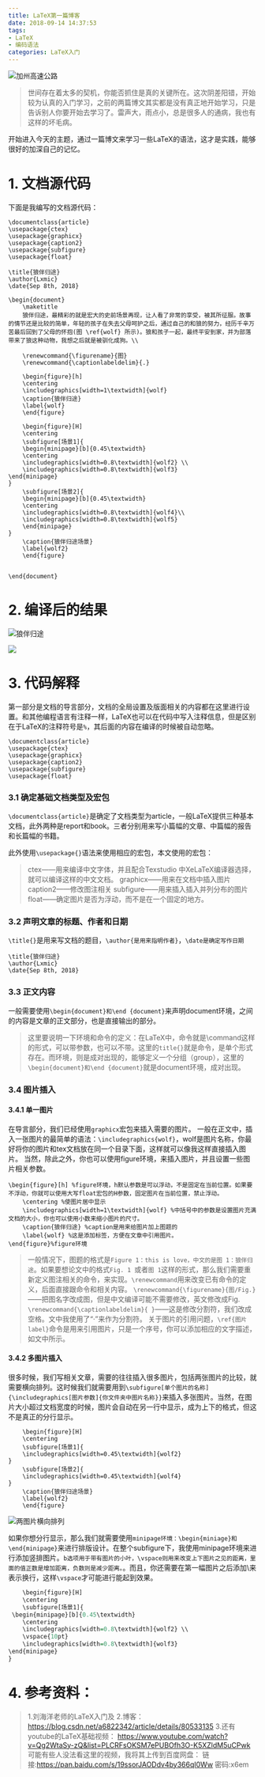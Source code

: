 ```yaml
---
title: LaTeX第一篇博客
date: 2018-09-14 14:37:53
tags: 
- LaTeX
- 编码语法
categories: LaTeX入门
---
```


![加州高速公路](https://upload-images.jianshu.io/upload_images/3478485-250147f3923abaa2.jpeg?imageMogr2/auto-orient/strip%7CimageView2/2/w/1240)

> 世间存在着太多的契机，你能否抓住是真的关键所在。这次阴差阳错，开始较为认真的入门学习，之前的两篇博文其实都是没有真正地开始学习，只是告诉别人你要开始去学习了。雷声大，雨点小，总是很多人的通病，我也有这样的坏毛病。



<!--less-->

开始进入今天的主题，通过一篇博文来学习一些LaTeX的语法，这才是实践，能够很好的加深自己的记忆。

# 1. 文档源代码
下面是我编写的文档源代码：
```
\documentclass{article} 
\usepackage{ctex}
\usepackage{graphicx}
\usepackage{caption2}
\usepackage{subfigure}
\usepackage{float}

\title{狼伴归途}
\author{Lxmic}
\date{Sep 8th, 2018}

\begin{document}
	\maketitle
	狼伴归途，最精彩的就是宏大的史前场景再现，让人看了非常的享受，被其所征服。故事的情节还是比较的简单，年轻的孩子在失去父母呵护之后，通过自己的和狼的努力，经历千辛万苦最后回到了父母的怀抱(图 \ref{wolf} 所示)。狼和孩子一起，最终平安到家，并为部落带来了狼这种动物，我想之后就是被驯化成狗。\\
	
	\renewcommand{\figurename}{图}
	\renewcommand{\captionlabeldelim}{.}
	
	\begin{figure}[h]
	\centering
	\includegraphics[width=1\textwidth]{wolf}
	\caption{狼伴归途}
	\label{wolf}
	\end{figure}

	\begin{figure}[H]
	\centering
	\subfigure[场景1]{
	\begin{minipage}[b]{0.45\textwidth}
	\centering
	\includegraphics[width=0.8\textwidth]{wolf2} \\
	\includegraphics[width=0.8\textwidth]{wolf3}
\end{minipage}
}
	\subfigure[场景2]{
	\begin{minipage}[b]{0.45\textwidth}
	\centering
	\includegraphics[width=0.8\textwidth]{wolf4}\\
	\includegraphics[width=0.8\textwidth]{wolf5}
	\end{minipage}
}
	\caption{狼伴归途场景}
	\label{wolf2}
	\end{figure}

	
\end{document}
```

# 2. 编译后的结果
![狼伴归途](https://upload-images.jianshu.io/upload_images/3478485-64aa8d1452483bca.png?imageMogr2/auto-orient/strip%7CimageView2/2/w/1240)

![](https://upload-images.jianshu.io/upload_images/3478485-ffc751b9e7f0a664.png?imageMogr2/auto-orient/strip%7CimageView2/2/w/1240)

# 3. 代码解释
第一部分是文档的导言部分，文档的全局设置及版面相关的内容都在这里进行设置。和其他编程语言有注释一样，LaTeX也可以在代码中写入注释信息，但是区别在于LaTeX的注释符号是`%`，其后面的内容在编译的时候被自动忽略。

```
\documentclass{article} 
\usepackage{ctex}
\usepackage{graphicx}
\usepackage{caption2}
\usepackage{subfigure}
\usepackage{float}
```

### 3.1 确定基础文档类型及宏包
`\documentclass{article}`是确定了文档类型为article，一般LaTeX提供三种基本文档，此外两种是report和book。三者分别用来写小篇幅的文章、中篇幅的报告和长篇幅的书籍。

此外使用`\usepackage{}`语法来使用相应的宏包，本文使用的宏包：

> ctex——用来编译中文字体，并且配合Texstudio 中XeLaTeX编译器选择，就可以编译这样的中文文档。
> graphicx——用来在文档中插入图片
> caption2——修改图注相关
> subfigure——用来插入插入并列分布的图片
> float——确定图片是否为浮动，而不是在一个固定的地方。

### 3.2 声明文章的标题、作者和日期
`\title{}`是用来写文档的题目，`\author{是用来指明作者}`，`\date是确定写作日期`

```
\title{狼伴归途}
\author{Lxmic}
\date{Sep 8th, 2018}
```

### 3.3 正文内容
一般需要使用`\begin{document}和\end {document}`来声明document环境，之间的内容是文章的正文部分，也是直接输出的部分。

> 这里要说明一下环境和命令的定义：在LaTeX中，命令就是\command这样的形式，可以带参数，也可以不带。这里的`title{}`就是命令，是单个形式存在。而环境，则是成对出现的，能够定义一个分组（group），这里的`\begin{document}和\end {document}`就是document环境，成对出现。

### 3.4 图片插入
#### 3.4.1 单一图片

在导言部分，我们已经使用`graphicx`宏包来插入需要的图片。
一般在正文中，插入一张图片的最简单的语法：`\includegraphics{wolf}`，wolf是图片名称，你最好将你的图片和tex文档放在同一个目录下面，这样就可以像我这样直接插入图片。
当然，除此之外，你也可以使用figure环境，来插入图片，并且设置一些图片相关参数。


```
\begin{figure}[h] %figure环境，h默认参数是可以浮动，不是固定在当前位置。如果要不浮动，你就可以使用大写float宏包的H参数，固定图片在当前位置，禁止浮动。
	\centering %使图片居中显示
	\includegraphics[width=1\textwidth]{wolf} %中括号中的参数是设置图片充满文档的大小，你也可以使用小数来缩小图片的尺寸。
	\caption{狼伴归途} %caption是用来给图片加上图题的
	\label{wolf} %这是添加标签，方便在文章中引用图片。
\end{figure}%figure环境
```

> 一般情况下，图题的格式是`Figure 1：this is love，中文的是图 1：狼伴归途`。如果要想论文中的格式`Fig. 1 `或者`图 1`这样的形式，那么我们需要重新定义图注相关的命令，来实现。`\renewcommand`用来改变已有命令的定义，后面直接跟命令和相关内容。
> `\renewcommand{\figurename}{图/Fig.}`——把图名字改成图，但是中文编译可能不需要修改，英文修改成Fig.
> `\renewcommand{\captionlabeldelim}{ }`——这是修改分割符，我们改成空格。文中我使用了“·”来作为分割符。
> 关于图片的引用问题，`\ref{图片label}`命令是用来引用图片，只是一个序号，你可以添加相应的文字描述，如文中所示。

#### 3.4.2 多图片插入
很多时候，我们写相关文章，需要的往往插入很多图片，包括两张图片的比较，就需要横向排列。这时候我们就需要用到`\subfigure[单个图片的名称]{\includegraphics[图片参数]{你文件夹中图片名称}}`来插入多张图片。当然，在图片大小超过文档宽度的时候，图片会自动在另一行中显示，成为上下的格式，但这不是真正的分行显示。
```
	\begin{figure}[H]
	\centering
	\subfigure[场景1]{
	\includegraphics[width=0.45\textwidth]{wolf2} 
}
	\subfigure[场景2]{
    \includegraphics[width=0.45\textwidth]{wolf4}
}
	\caption{狼伴归途场景}
	\label{wolf2}
	\end{figure}
```

![两图片横向排列](https://upload-images.jianshu.io/upload_images/3478485-6839a37e479fbc69.png?imageMogr2/auto-orient/strip%7CimageView2/2/w/1240)

如果你想分行显示，那么我们就需要使用`minipage环境：\begin{miniage}和\end{minipage}`来进行排版设计。在整个subfigure下，我使用minipage环境来进行添加竖排图片。`b选项用于带有图片的小叶，\vspace则用来改变上下图片之见的距离，里面的值正数是增加距离，负数则是减少距离。`。而且，你还需要在第一幅图片之后添加\\来表示换行，这样`\vspace`才可能进行能起到效果。

```R
	\begin{figure}[H]
	\centering
	\subfigure[场景1]{
 \begin{minipage}[b]{0.45\textwidth}
	\centering
	\includegraphics[width=0.8\textwidth]{wolf2} \\
	\vspace{10pt}
	\includegraphics[width=0.8\textwidth]{wolf3}
\end{minipage}
}
```

# 4. 参考资料：


> 1.刘海洋老师的LaTeX入门及
> 2.博客：https://blog.csdn.net/a6822342/article/details/80533135
> 3.还有youtube的LaTeX基础视频：
> https://www.youtube.com/watch?v=Qg2WtaSy-zQ&list=PLCRFsOKSM7ePUBOfh3O-K5XZldM5uCPwk
> 可能有些人没法看这里的视频，我将其上传到百度网盘：
> 链接:https://pan.baidu.com/s/19ssorJAODdv4by366qI0Ww  密码:x6em